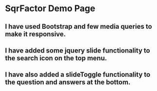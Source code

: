 # SqrFactor Demo Page
## I have used Bootstrap and few media queries to make it responsive.
## I have added some jquery slide functionality to the search icon on the top menu.
## I have also added a slideToggle functionality to the question and answers at the bottom.
